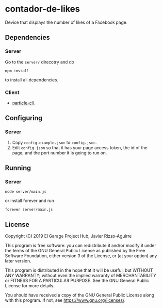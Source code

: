 # contador-de-likes

Device that displays the number of likes of a Facebook page.

## Dependencies

### Server

Go to the `server/` direcotry and do

```
npm install
```

to install all dependencies.

### Client

* [particle-cli](https://docs.particle.io/tutorials/developer-tools/cli/#installing).

## Configuring

### Server

1. Copy `config.example.json` to `config.json`.
2. Edit `config.json` so that it has your page access token, the id of the
page, and the port number it is going to run on.

## Running

### Server

```
node server/main.js
```

or install forever and run

```
forever server/main.js
```

## License

Copyright (C) 2019  El Garage Project Hub, Javier Rizzo-Aguirre

This program is free software: you can redistribute it and/or modify
it under the terms of the GNU General Public License as published by
the Free Software Foundation, either version 3 of the License, or
(at your option) any later version.

This program is distributed in the hope that it will be useful,
but WITHOUT ANY WARRANTY; without even the implied warranty of
MERCHANTABILITY or FITNESS FOR A PARTICULAR PURPOSE.  See the
GNU General Public License for more details.

You should have received a copy of the GNU General Public License
along with this program.  If not, see <https://www.gnu.org/licenses/>.
